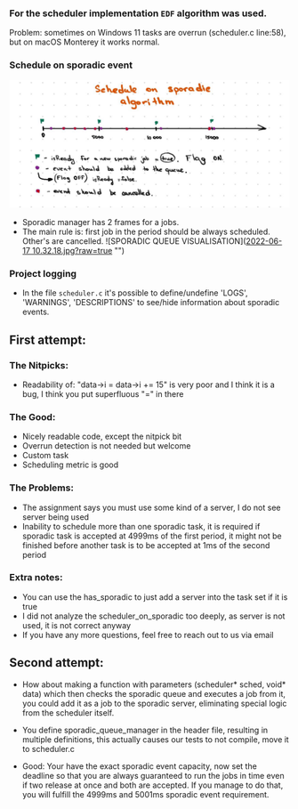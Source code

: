 ### For the scheduler implementation `EDF` algorithm was used.

Problem: sometimes on Windows 11 tasks are overrun (scheduler.c line:58), 
but on macOS Monterey it works normal. 

### Schedule on sporadic event
![SCHEDULE ON SPORADIC](https://github.com/NikitaVolotovich/real-time-operation-system/blob/main/2022-06-17%2010.19.08.jpg "")
- Sporadic manager has 2 frames for a jobs.
- The main rule is: first job in the period should be always scheduled. Other's are cancelled.
![SPORADIC QUEUE VISUALISATION]([2022-06-17 10.32.18.jpg?raw=true](https://github.com/NikitaVolotovich/real-time-operation-system/blob/main/2022-06-17%2010.32.18.jpg) "")


### Project logging
- In the file `scheduler.c` it's possible to define/undefine 'LOGS', 'WARNINGS', 'DESCRIPTIONS' 
to see/hide information about sporadic events.
## First attempt:

### The Nitpicks:
 - Readability of: "data->i = data->i += 15" is very poor and I think it is a
   bug, I think you put superfluous "=" in there

### The Good:
 - Nicely readable code, except the nitpick bit
 - Overrun detection is not needed but welcome
 - Custom task
 - Scheduling metric is good

### The Problems:
 - The assignment says you must use some kind of a server, I do not see server
   being used
 - Inability to schedule more than one sporadic task, it is required if sporadic
   task is accepted at 4999ms of the first period, it might not be finished
   before another task is to be accepted at 1ms of the second period

### Extra notes:
 - You can use the has_sporadic to just add a server into the task set if it
   is true
 - I did not analyze the scheduler_on_sporadic too deeply, as server is not
   used, it is not correct anyway
 - If you have any more questions, feel free to reach out to us via email

## Second attempt:

- How about making a function with parameters (scheduler* sched, void* data)
which then checks the sporadic queue and executes a job from it, you could
add it as a job to the sporadic server, eliminating special logic from the
scheduler itself.

- You define sporadic_queue_manager in the header file, resulting in multiple
definitions, this actually causes our tests to not compile, move it to
scheduler.c

- Good: Your have the exact sporadic event capacity, now set the deadline
so that you are always guaranteed to run the jobs in time even if two release
at once and both are accepted. If you manage to do that, you will fulfill the
4999ms and 5001ms sporadic event requirement.
